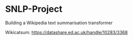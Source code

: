 # SNLP-Project
Building a Wikipedia text summarisation transformer

Wikicatsum: https://datashare.ed.ac.uk/handle/10283/3368
